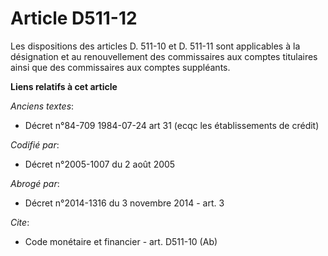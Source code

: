 # Article D511-12

Les dispositions des articles D. 511-10 et D. 511-11 sont applicables à la désignation et au renouvellement des commissaires
aux comptes titulaires ainsi que des commissaires aux comptes suppléants.

**Liens relatifs à cet article**

_Anciens textes_:

  - Décret n°84-709 1984-07-24 art 31 (ecqc les établissements de crédit)

_Codifié par_:

  - Décret n°2005-1007 du 2 août 2005

_Abrogé par_:

  - Décret n°2014-1316 du 3 novembre 2014 - art. 3

_Cite_:

  - Code monétaire et financier - art. D511-10 (Ab)

